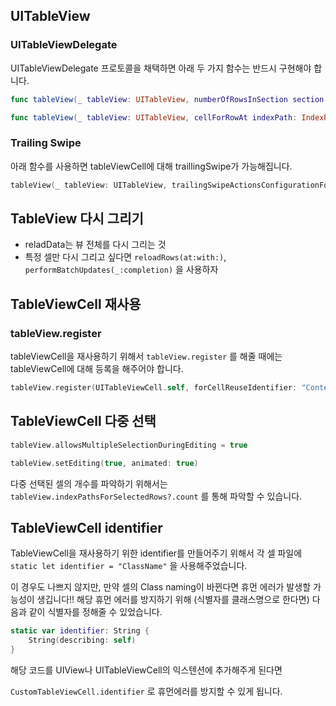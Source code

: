 ## UITableView

### UITableViewDelegate

UITableViewDelegate 프로토콜을 채택하면 아래 두 가지 함수는 반드시 구현해야 합니다.

```swift
func tableView(_ tableView: UITableView, numberOfRowsInSection section: Int) -> Int { }

func tableView(_ tableView: UITableView, cellForRowAt indexPath: IndexPath) -> UITableViewCell { }
```

### Trailing Swipe

아래 함수를 사용하면 tableViewCell에 대해 traillingSwipe가 가능해집니다.

```swift
tableView(_ tableView: UITableView, trailingSwipeActionsConfigurationForRowAt indexPath: IndexPath) -> UISwipeActionsConfiguration?
```

## TableView 다시 그리기

- reladData는 뷰 전체를 다시 그리는 것
- 특정 셀만 다시 그리고 싶다면 `reloadRows(at:with:)`, `performBatchUpdates(_:completion)` 을 사용하자

## TableViewCell 재사용

### tableView.register

tableViewCell을 재사용하기 위해서 `tableView.register` 를 해줄 때에는 tableViewCell에 대해 등록을 해주어야 합니다.

```swift
tableView.register(UITableViewCell.self, forCellReuseIdentifier: "ContentTableViewCell")
```

## TableViewCell 다중 선택

```swift
tableView.allowsMultipleSelectionDuringEditing = true

tableView.setEditing(true, animated: true)
```

다중 선택된 셀의 개수를 파악하기 위해서는
`tableView.indexPathsForSelectedRows?.count` 를 통해 파악할 수 있습니다.

## TableViewCell identifier

TableViewCell을 재사용하기 위한 identifier를 만들어주기 위해서 각 셀 파일에 `static let identifier = "ClassName"` 을 사용해주었습니다.

이 경우도 나쁘지 않지만, 만약 셀의 Class naming이 바뀐다면 휴먼 에러가 발생할 가능성이 생깁니다!!
해당 휴먼 에러를 방지하기 위해 (식별자를 클래스명으로 한다면) 다음과 같이 식별자를 정해줄 수 있었습니다.

```swift
static var identifier: String {
    String(describing: self)
}
```

해당 코드를 UIView나 UITableViewCell의 익스텐션에 추가해주게 된다면

`CustomTableViewCell.identifier` 로 휴먼에러를 방지할 수 있게 됩니다.
